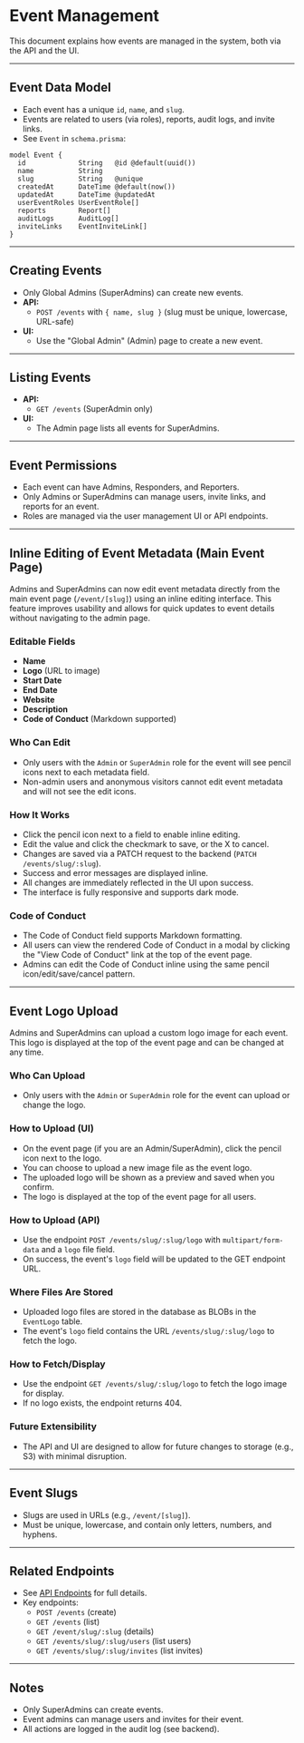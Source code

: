 # Event Management

This document explains how events are managed in the system, both via the API and the UI.

---

## Event Data Model
- Each event has a unique `id`, `name`, and `slug`.
- Events are related to users (via roles), reports, audit logs, and invite links.
- See `Event` in `schema.prisma`:

```prisma
model Event {
  id             String   @id @default(uuid())
  name           String
  slug           String   @unique
  createdAt      DateTime @default(now())
  updatedAt      DateTime @updatedAt
  userEventRoles UserEventRole[]
  reports        Report[]
  auditLogs      AuditLog[]
  inviteLinks    EventInviteLink[]
}
```

---

## Creating Events
- Only Global Admins (SuperAdmins) can create new events.
- **API:**
  - `POST /events` with `{ name, slug }` (slug must be unique, lowercase, URL-safe)
- **UI:**
  - Use the "Global Admin" (Admin) page to create a new event.

---

## Listing Events
- **API:**
  - `GET /events` (SuperAdmin only)
- **UI:**
  - The Admin page lists all events for SuperAdmins.

---

## Event Permissions
- Each event can have Admins, Responders, and Reporters.
- Only Admins or SuperAdmins can manage users, invite links, and reports for an event.
- Roles are managed via the user management UI or API endpoints.

---

## Inline Editing of Event Metadata (Main Event Page)

Admins and SuperAdmins can now edit event metadata directly from the main event page (`/event/[slug]`) using an inline editing interface. This feature improves usability and allows for quick updates to event details without navigating to the admin page.

### Editable Fields
- **Name**
- **Logo** (URL to image)
- **Start Date**
- **End Date**
- **Website**
- **Description**
- **Code of Conduct** (Markdown supported)

### Who Can Edit
- Only users with the `Admin` or `SuperAdmin` role for the event will see pencil icons next to each metadata field.
- Non-admin users and anonymous visitors cannot edit event metadata and will not see the edit icons.

### How It Works
- Click the pencil icon next to a field to enable inline editing.
- Edit the value and click the checkmark to save, or the X to cancel.
- Changes are saved via a PATCH request to the backend (`PATCH /events/slug/:slug`).
- Success and error messages are displayed inline.
- All changes are immediately reflected in the UI upon success.
- The interface is fully responsive and supports dark mode.

### Code of Conduct
- The Code of Conduct field supports Markdown formatting.
- All users can view the rendered Code of Conduct in a modal by clicking the "View Code of Conduct" link at the top of the event page.
- Admins can edit the Code of Conduct inline using the same pencil icon/edit/save/cancel pattern.

---

## Event Logo Upload

Admins and SuperAdmins can upload a custom logo image for each event. This logo is displayed at the top of the event page and can be changed at any time.

### Who Can Upload
- Only users with the `Admin` or `SuperAdmin` role for the event can upload or change the logo.

### How to Upload (UI)
- On the event page (if you are an Admin/SuperAdmin), click the pencil icon next to the logo.
- You can choose to upload a new image file as the event logo.
- The uploaded logo will be shown as a preview and saved when you confirm.
- The logo is displayed at the top of the event page for all users.

### How to Upload (API)
- Use the endpoint `POST /events/slug/:slug/logo` with `multipart/form-data` and a `logo` file field.
- On success, the event's `logo` field will be updated to the GET endpoint URL.

### Where Files Are Stored
- Uploaded logo files are stored in the database as BLOBs in the `EventLogo` table.
- The event's `logo` field contains the URL `/events/slug/:slug/logo` to fetch the logo.

### How to Fetch/Display
- Use the endpoint `GET /events/slug/:slug/logo` to fetch the logo image for display.
- If no logo exists, the endpoint returns 404.

### Future Extensibility
- The API and UI are designed to allow for future changes to storage (e.g., S3) with minimal disruption.

---

## Event Slugs
- Slugs are used in URLs (e.g., `/event/[slug]`).
- Must be unique, lowercase, and contain only letters, numbers, and hyphens.

---

## Related Endpoints
- See [API Endpoints](./api-endpoints.md) for full details.
- Key endpoints:
  - `POST /events` (create)
  - `GET /events` (list)
  - `GET /event/slug/:slug` (details)
  - `GET /events/slug/:slug/users` (list users)
  - `GET /events/slug/:slug/invites` (list invites)

---

## Notes
- Only SuperAdmins can create events.
- Event admins can manage users and invites for their event.
- All actions are logged in the audit log (see backend). 
